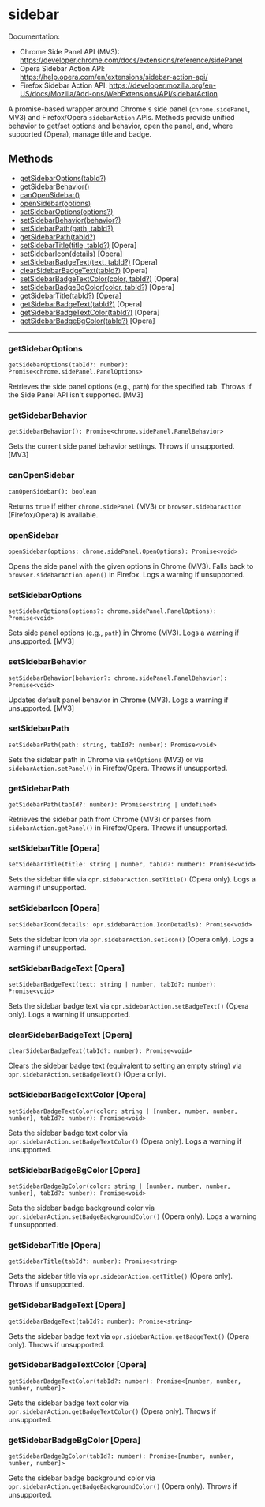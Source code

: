 # sidebar

Documentation:

- Chrome Side Panel API (MV3): https://developer.chrome.com/docs/extensions/reference/sidePanel
- Opera Sidebar Action API: https://help.opera.com/en/extensions/sidebar-action-api/
- Firefox Sidebar Action API: https://developer.mozilla.org/en-US/docs/Mozilla/Add-ons/WebExtensions/API/sidebarAction

A promise-based wrapper around Chrome's side panel (`chrome.sidePanel`, MV3) and Firefox/Opera `sidebarAction` APIs. Methods provide unified behavior to get/set options and behavior, open the panel, and, where supported (Opera), manage title and badge.

## Methods

- [getSidebarOptions(tabId?)](#getSidebarOptions)
- [getSidebarBehavior()](#getSidebarBehavior)
- [canOpenSidebar()](#canOpenSidebar)
- [openSidebar(options)](#openSidebar)
- [setSidebarOptions(options?)](#setSidebarOptions)
- [setSidebarBehavior(behavior?)](#setSidebarBehavior)
- [setSidebarPath(path, tabId?)](#setSidebarPath)
- [getSidebarPath(tabId?)](#getSidebarPath)
- [setSidebarTitle(title, tabId?)](#setSidebarTitle) [Opera]
- [setSidebarIcon(details)](#setSidebarIcon) [Opera]
- [setSidebarBadgeText(text, tabId?)](#setSidebarBadgeText) [Opera]
- [clearSidebarBadgeText(tabId?)](#clearSidebarBadgeText) [Opera]
- [setSidebarBadgeTextColor(color, tabId?)](#setSidebarBadgeTextColor) [Opera]
- [setSidebarBadgeBgColor(color, tabId?)](#setSidebarBadgeBgColor) [Opera]
- [getSidebarTitle(tabId?)](#getSidebarTitle) [Opera]
- [getSidebarBadgeText(tabId?)](#getSidebarBadgeText) [Opera]
- [getSidebarBadgeTextColor(tabId?)](#getSidebarBadgeTextColor) [Opera]
- [getSidebarBadgeBgColor(tabId?)](#getSidebarBadgeBgColor) [Opera]

---

<a name="getSidebarOptions"></a>

### getSidebarOptions

```
getSidebarOptions(tabId?: number): Promise<chrome.sidePanel.PanelOptions>
```

Retrieves the side panel options (e.g., `path`) for the specified tab. Throws if the Side Panel API isn't supported. [MV3]

<a name="getSidebarBehavior"></a>

### getSidebarBehavior

```
getSidebarBehavior(): Promise<chrome.sidePanel.PanelBehavior>
```

Gets the current side panel behavior settings. Throws if unsupported. [MV3]

<a name="canOpenSidebar"></a>

### canOpenSidebar

```
canOpenSidebar(): boolean
```

Returns `true` if either `chrome.sidePanel` (MV3) or `browser.sidebarAction` (Firefox/Opera) is available.

<a name="openSidebar"></a>

### openSidebar

```
openSidebar(options: chrome.sidePanel.OpenOptions): Promise<void>
```

Opens the side panel with the given options in Chrome (MV3). Falls back to `browser.sidebarAction.open()` in Firefox. Logs a warning if unsupported.

<a name="setSidebarOptions"></a>

### setSidebarOptions

```
setSidebarOptions(options?: chrome.sidePanel.PanelOptions): Promise<void>
```

Sets side panel options (e.g., `path`) in Chrome (MV3). Logs a warning if unsupported. [MV3]

<a name="setSidebarBehavior"></a>

### setSidebarBehavior

```
setSidebarBehavior(behavior?: chrome.sidePanel.PanelBehavior): Promise<void>
```

Updates default panel behavior in Chrome (MV3). Logs a warning if unsupported. [MV3]

<a name="setSidebarPath"></a>

### setSidebarPath

```
setSidebarPath(path: string, tabId?: number): Promise<void>
```

Sets the sidebar path in Chrome via `setOptions` (MV3) or via `sidebarAction.setPanel()` in Firefox/Opera. Throws if unsupported.

<a name="getSidebarPath"></a>

### getSidebarPath

```
getSidebarPath(tabId?: number): Promise<string | undefined>
```

Retrieves the sidebar path from Chrome (MV3) or parses from `sidebarAction.getPanel()` in Firefox/Opera. Throws if unsupported.

<a name="setSidebarTitle"></a>

### setSidebarTitle [Opera]

```
setSidebarTitle(title: string | number, tabId?: number): Promise<void>
```

Sets the sidebar title via `opr.sidebarAction.setTitle()` (Opera only). Logs a warning if unsupported.

<a name="setSidebarIcon"></a>

### setSidebarIcon [Opera]

```
setSidebarIcon(details: opr.sidebarAction.IconDetails): Promise<void>
```

Sets the sidebar icon via `opr.sidebarAction.setIcon()` (Opera only). Logs a warning if unsupported.

<a name="setSidebarBadgeText"></a>

### setSidebarBadgeText [Opera]

```
setSidebarBadgeText(text: string | number, tabId?: number): Promise<void>
```

Sets the sidebar badge text via `opr.sidebarAction.setBadgeText()` (Opera only). Logs a warning if unsupported.

<a name="clearSidebarBadgeText"></a>

### clearSidebarBadgeText [Opera]

```
clearSidebarBadgeText(tabId?: number): Promise<void>
```

Clears the sidebar badge text (equivalent to setting an empty string) via `opr.sidebarAction.setBadgeText()` (Opera only).

<a name="setSidebarBadgeTextColor"></a>

### setSidebarBadgeTextColor [Opera]

```
setSidebarBadgeTextColor(color: string | [number, number, number, number], tabId?: number): Promise<void>
```

Sets the sidebar badge text color via `opr.sidebarAction.setBadgeTextColor()` (Opera only). Logs a warning if unsupported.

<a name="setSidebarBadgeBgColor"></a>

### setSidebarBadgeBgColor [Opera]

```
setSidebarBadgeBgColor(color: string | [number, number, number, number], tabId?: number): Promise<void>
```

Sets the sidebar badge background color via `opr.sidebarAction.setBadgeBackgroundColor()` (Opera only). Logs a warning if unsupported.

<a name="getSidebarTitle"></a>

### getSidebarTitle [Opera]

```
getSidebarTitle(tabId?: number): Promise<string>
```

Gets the sidebar title via `opr.sidebarAction.getTitle()` (Opera only). Throws if unsupported.

<a name="getSidebarBadgeText"></a>

### getSidebarBadgeText [Opera]

```
getSidebarBadgeText(tabId?: number): Promise<string>
```

Gets the sidebar badge text via `opr.sidebarAction.getBadgeText()` (Opera only). Throws if unsupported.

<a name="getSidebarBadgeTextColor"></a>

### getSidebarBadgeTextColor [Opera]

```
getSidebarBadgeTextColor(tabId?: number): Promise<[number, number, number, number]>
```

Gets the sidebar badge text color via `opr.sidebarAction.getBadgeTextColor()` (Opera only). Throws if unsupported.

<a name="getSidebarBadgeBgColor"></a>

### getSidebarBadgeBgColor [Opera]

```
getSidebarBadgeBgColor(tabId?: number): Promise<[number, number, number, number]>
```

Gets the sidebar badge background color via `opr.sidebarAction.getBadgeBackgroundColor()` (Opera only). Throws if unsupported.
